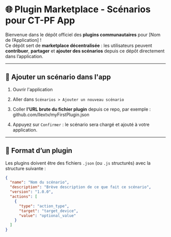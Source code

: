 # 🌐 Plugin Marketplace - Scénarios pour CT-PF App

Bienvenue dans le dépôt officiel des **plugins communautaires** pour [Nom de l’Application] !  
Ce dépôt sert de **marketplace décentralisée** : les utilisateurs peuvent **contribuer**, **partager** et **ajouter des scénarios** depuis ce dépôt directement dans l’application.

---

## 🚀 Ajouter un scénario dans l'app

1. Ouvrir l'application
2. Aller dans `Scénarios > Ajouter un nouveau scénario`
3. Coller **l'URL brute du fichier plugin** depuis ce repo, par exemple :
github.com/llextv/myFirstPlugin.json

4. Appuyez sur `Confirmer` : le scénario sera chargé et ajouté à votre application.

---

## 🔧 Format d’un plugin

Les plugins doivent être des fichiers `.json` (ou `.js` structurés) avec la structure suivante :

```json
{
  "name": "Nom du scénario",
  "description": "Brève description de ce que fait ce scénario",
  "version": "1.0.0",
  "actions": [
    {
      "type": "action_type",
      "target": "target_device",
      "value": "optional_value"
    }
  ]
}
